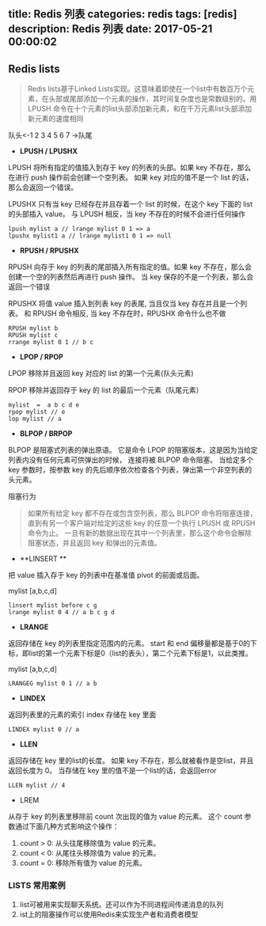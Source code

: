 title: Redis 列表
categories: redis
tags: [redis]
description: Redis 列表
date: 2017-05-21 00:00:02 
---


## Redis lists

> Redis lists基于Linked Lists实现。这意味着即使在一个list中有数百万个元素，在头部或尾部添加一个元素的操作，其时间复杂度也是常数级别的。用LPUSH 命令在十个元素的list头部添加新元素，和在千万元素list头部添加新元素的速度相同

<!--more-->

  队头<-1 2 3 4 5 6 7 ->队尾

- **LPUSH / LPUSHX**

LPUSH 将所有指定的值插入到存于 key 的列表的头部。如果 key 不存在，那么在进行 push 操作前会创建一个空列表。 如果 key 对应的值不是一个 list 的话，那么会返回一个错误。

LPUSHX 只有当 key 已经存在并且存着一个 list 的时候，在这个 key 下面的 list 的头部插入 value。 与 LPUSH 相反，当 key 不存在的时候不会进行任何操作

	lpush mylist a // lrange mylist 0 1 => a
	lpushx mylist1 a // lrange mylist1 0 1 => null

- **RPUSH / RPUSHX**

RPUSH 向存于 key 的列表的尾部插入所有指定的值。如果 key 不存在，那么会创建一个空的列表然后再进行 push 操作。 当 key 保存的不是一个列表，那么会返回一个错误

RPUSHX 将值 value 插入到列表 key 的表尾, 当且仅当 key 存在并且是一个列表。 和 RPUSH 命令相反, 当 key 不存在时，RPUSHX 命令什么也不做

	RPUSH mylist b 
	RPUSH mylist c
	rrange mylist 0 1 // b c

- **LPOP / RPOP**

LPOP 移除并且返回 key 对应的 list 的第一个元素(队头元素)

RPOP 移除并返回存于 key 的 list 的最后一个元素（队尾元素）

	mylist  =  a b c d e 
	rpop mylist // e
	lop mylist // a 

- **BLPOP / BRPOP**

BLPOP 是阻塞式列表的弹出原语。 它是命令 LPOP 的阻塞版本，这是因为当给定列表内没有任何元素可供弹出的时候， 连接将被 BLPOP 命令阻塞。 当给定多个 key 参数时，按参数 key 的先后顺序依次检查各个列表，弹出第一个非空列表的头元素。

阻塞行为
> 如果所有给定 key 都不存在或包含空列表，那么 BLPOP 命令将阻塞连接， 直到有另一个客户端对给定的这些 key 的任意一个执行 LPUSH 或 RPUSH 命令为止。
一旦有新的数据出现在其中一个列表里，那么这个命令会解除阻塞状态，并且返回 key 和弹出的元素值。

- **LINSERT **

把 value 插入存于 key 的列表中在基准值 pivot 的前面或后面。

mylist [a,b,c,d]

	linsert mylist before c g
	lrange mylist 0 4 // a b c g d
	

- **LRANGE** 

返回存储在 key 的列表里指定范围内的元素。 start 和 end 偏移量都是基于0的下标，即list的第一个元素下标是0（list的表头），第二个元素下标是1，以此类推。


mylist [a,b,c,d]

	LRANGEG mylist 0 1 // a b

- **LINDEX**

返回列表里的元素的索引 index 存储在 key 里面

	LINDEX mylist 0 // a

- **LLEN** 

返回存储在 key 里的list的长度。 如果 key 不存在，那么就被看作是空list，并且返回长度为 0。 当存储在 key 里的值不是一个list的话，会返回error

	LLEN mylist // 4

- LREM 

从存于 key 的列表里移除前 count 次出现的值为 value 的元素。 这个 count 参数通过下面几种方式影响这个操作：

1. count > 0: 从头往尾移除值为 value 的元素。
2. count < 0: 从尾往头移除值为 value 的元素。
3. count = 0: 移除所有值为 value 的元素。

### LISTS 常用案例

1. list可被用来实现聊天系统。还可以作为不同进程间传递消息的队列
2. ist上的阻塞操作可以使用Redis来实现生产者和消费者模型
